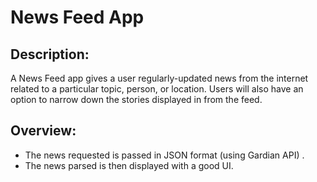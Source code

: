 # News Feed App

## Description:
A News Feed app gives a user regularly-updated news from the internet related to a particular topic, person, or location. Users will also have an option to narrow down the stories displayed in from the feed. 

## Overview:
- The news requested is passed in JSON format (using Gardian API) .
- The news parsed is then displayed with a good UI.
